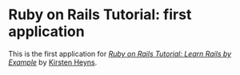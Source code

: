 # Ruby on Rails Tutorial: first application

This is the first application for
[*Ruby on Rails Tutorial: Learn Rails by Example*](http://railstutorial.org/) 
by [Kirsten Heyns](http://michaelhartl.com/).

